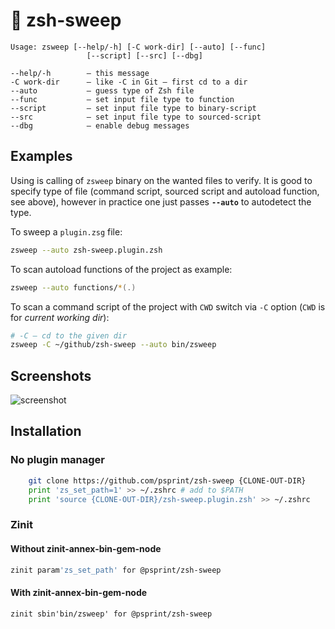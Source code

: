 # :sponge: zsh-sweep

```
Usage: zsweep [--help/-h] [-C work-dir] [--auto] [--func]
                 [--script] [--src] [--dbg]
 
--help/-h        – this message 
-C work-dir      – like -C in Git – first cd to a dir 
--auto           – guess type of Zsh file 
--func           – set input file type to function 
--script         – set input file type to binary-script 
--src            – set input file type to sourced-script 
--dbg            – enable debug messages
```

## Examples

Using is calling of `zsweep` binary on the wanted files to
verify. It is good to specify type of file (command script,
sourced script and autoload function, see above), however
in practice one just passes **`--auto`** to autodetect 
the type.

To sweep a `plugin.zsg` file:

```zsh
zsweep --auto zsh-sweep.plugin.zsh
```

To scan autoload functions of the project as example:

```zsh
zsweep --auto functions/*(.)
```

To scan a command script of the project with `CWD` switch
via `-C` option (`CWD` is for *current working dir*):

```zsh
# -C – cd to the given dir
zsweep -C ~/github/zsh-sweep --auto bin/zsweep
```

## Screenshots

![screenshot](https://raw.githubusercontent.com/psprint/zsh-sweep/master/img/screenshot.png)

## Installation

### No plugin manager

```zsh
    git clone https://github.com/psprint/zsh-sweep {CLONE-OUT-DIR}
    print 'zs_set_path=1' >> ~/.zshrc # add to $PATH
    print 'source {CLONE-OUT-DIR}/zsh-sweep.plugin.zsh' >> ~/.zshrc
```

### Zinit
#### Without zinit-annex-bin-gem-node
```zsh
zinit param'zs_set_path' for @psprint/zsh-sweep
```

#### With zinit-annex-bin-gem-node
```
zinit sbin'bin/zsweep' for @psprint/zsh-sweep
```
